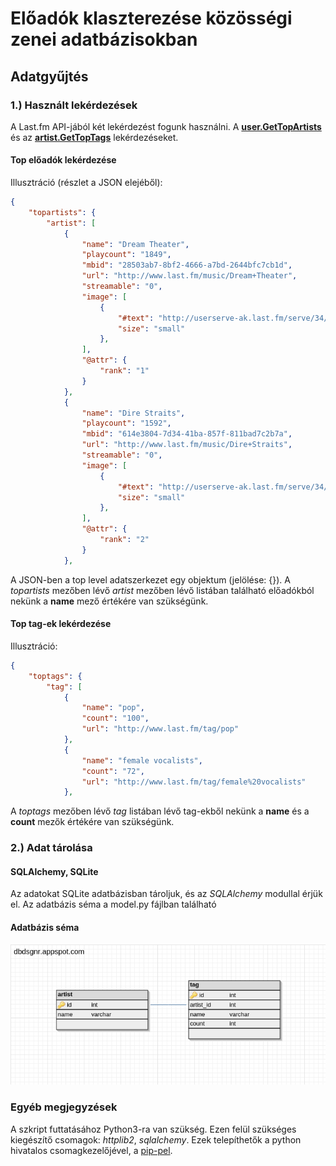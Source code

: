 # Előadók klaszterezése közösségi zenei adatbázisokban

## Adatgyűjtés

### 1.) Használt lekérdezések
A Last.fm API-jából két lekérdezést fogunk használni. A **[user.GetTopArtists](http://www.last.fm/api/show/user.getTopArtists)** és az **[artist.GetTopTags](http://www.last.fm/api/show/artist.getTopTags)** lekérdezéseket.

#### Top előadók lekérdezése
Illusztráció (részlet a JSON elejéből):
```json
{
    "topartists": {
        "artist": [
            {
                "name": "Dream Theater",
                "playcount": "1849",
                "mbid": "28503ab7-8bf2-4666-a7bd-2644bfc7cb1d",
                "url": "http://www.last.fm/music/Dream+Theater",
                "streamable": "0",
                "image": [
                    {
                        "#text": "http://userserve-ak.last.fm/serve/34/68552548.jpg",
                        "size": "small"
                    },
                ],
                "@attr": {
                    "rank": "1"
                }
            },
            {
                "name": "Dire Straits",
                "playcount": "1592",
                "mbid": "614e3804-7d34-41ba-857f-811bad7c2b7a",
                "url": "http://www.last.fm/music/Dire+Straits",
                "streamable": "0",
                "image": [
                    {
                        "#text": "http://userserve-ak.last.fm/serve/34/12048127.jpg",
                        "size": "small"
                    },
                ],
                "@attr": {
                    "rank": "2"
                }
            },
```

A JSON-ben a top level adatszerkezet egy objektum (jelölése: {}).
A *topartists* mezőben lévő *artist* mezőben lévő listában található előadókból nekünk a **name** mező értékére van szükségünk.

#### Top tag-ek lekérdezése
Illusztráció:
```json
{
    "toptags": {
        "tag": [
            {
                "name": "pop",
                "count": "100",
                "url": "http://www.last.fm/tag/pop"
            },
            {
                "name": "female vocalists",
                "count": "72",
                "url": "http://www.last.fm/tag/female%20vocalists"
            },
```
A *toptags* mezőben lévő *tag* listában lévő tag-ekből nekünk a **name** és a **count** mezők értékére van szükségünk.

### 2.) Adat tárolása

#### SQLAlchemy, SQLite
Az adatokat SQLite adatbázisban tároljuk, és az *SQLAlchemy* modullal érjük el. Az adatbázis séma a model.py fájlban található

#### Adatbázis séma
![adatbázis_séma](https://github.com/Cangooroo/Eloadok-klaszterezese/blob/master/img/db_schema.png)

### Egyéb megjegyzések
A szkript futtatásához Python3-ra van szükség. Ezen felül szükséges kiegészítő csomagok: *httplib2*, *sqlalchemy*.
Ezek telepíthetők a python hivatalos csomagkezelőjével, a [pip-pel](https://pypi.python.org/pypi).